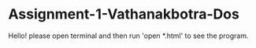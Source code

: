 # Assignment-1-Vathanakbotra-Dos
Hello! please open terminal and then run 'open *.html' to see the program. 
